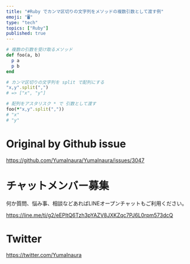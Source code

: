 ```yaml
---
title: "#Ruby でカンマ区切りの文字列をメソッドの複数引数として渡す例"
emoji: "🖥"
type: "tech"
topics: ["Ruby"]
published: true
---
```


```rb
# 複数の引数を受け取るメソッド
def foo(a, b)
  p a
  p b
end

# カンマ区切りの文字列を split で配列にする
"x,y".split(",")
# => ["x", "y"]

# 配列をアスタリスク * で 引数として渡す
foo(*"x,y".split(","))
# "x"
# "y"

```

# Original by Github issue

https://github.com/YumaInaura/YumaInaura/issues/3047








<!-- Update From Qiita API -->

# チャットメンバー募集


何か質問、悩み事、相談などあればLINEオープンチャットもご利用ください。

https://line.me/ti/g2/eEPltQ6Tzh3pYAZV8JXKZqc7PJ6L0rpm573dcQ





# Twitter


https://twitter.com/YumaInaura


<!-- Update From Qiita API -->


